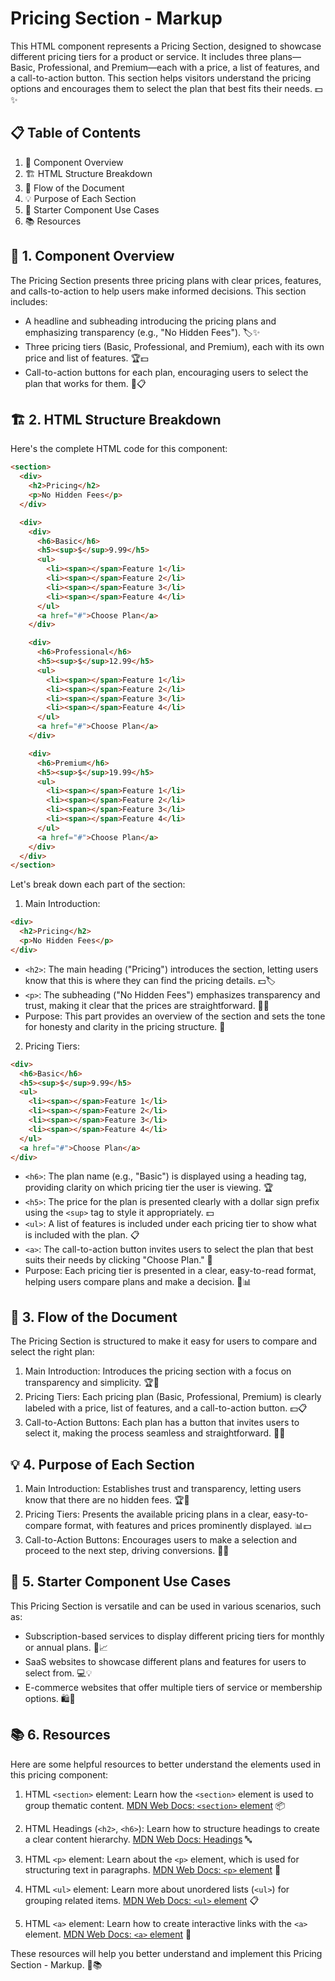 # Pricing Section - Markup

This HTML component represents a Pricing Section, designed to showcase different pricing tiers for a product or service. It includes three plans—Basic, Professional, and Premium—each with a price, a list of features, and a call-to-action button. This section helps visitors understand the pricing options and encourages them to select the plan that best fits their needs. 💵✨

## 📋 Table of Contents

1. 🌟 Component Overview
2. 🏗️ HTML Structure Breakdown
3. 🔄 Flow of the Document
4. 💡 Purpose of Each Section
5. 🧩 Starter Component Use Cases
6. 📚 Resources

## 🌟 1. Component Overview

The Pricing Section presents three pricing plans with clear prices, features, and calls-to-action to help users make informed decisions. This section includes:

- A headline and subheading introducing the pricing plans and emphasizing transparency (e.g., "No Hidden Fees"). 🏷️✨
- Three pricing tiers (Basic, Professional, and Premium), each with its own price and list of features. 🏆💵
- Call-to-action buttons for each plan, encouraging users to select the plan that works for them. 🚀📋

## 🏗️ 2. HTML Structure Breakdown

Here's the complete HTML code for this component:

```html
<section>
  <div>
    <h2>Pricing</h2>
    <p>No Hidden Fees</p>
  </div>

  <div>
    <div>
      <h6>Basic</h6>
      <h5><sup>$</sup>9.99</h5>
      <ul>
        <li><span></span>Feature 1</li>
        <li><span></span>Feature 2</li>
        <li><span></span>Feature 3</li>
        <li><span></span>Feature 4</li>
      </ul>
      <a href="#">Choose Plan</a>
    </div>

    <div>
      <h6>Professional</h6>
      <h5><sup>$</sup>12.99</h5>
      <ul>
        <li><span></span>Feature 1</li>
        <li><span></span>Feature 2</li>
        <li><span></span>Feature 3</li>
        <li><span></span>Feature 4</li>
      </ul>
      <a href="#">Choose Plan</a>
    </div>

    <div>
      <h6>Premium</h6>
      <h5><sup>$</sup>19.99</h5>
      <ul>
        <li><span></span>Feature 1</li>
        <li><span></span>Feature 2</li>
        <li><span></span>Feature 3</li>
        <li><span></span>Feature 4</li>
      </ul>
      <a href="#">Choose Plan</a>
    </div>
  </div>
</section>
```

Let's break down each part of the section:

1. Main Introduction:

```html
<div>
  <h2>Pricing</h2>
  <p>No Hidden Fees</p>
</div>
```

- `<h2>`: The main heading ("Pricing") introduces the section, letting users know that this is where they can find the pricing details. 💵🏷️
- `<p>`: The subheading ("No Hidden Fees") emphasizes transparency and trust, making it clear that the prices are straightforward. 📜✨
- Purpose: This part provides an overview of the section and sets the tone for honesty and clarity in the pricing structure. 🌟

2. Pricing Tiers:

```html
<div>
  <h6>Basic</h6>
  <h5><sup>$</sup>9.99</h5>
  <ul>
    <li><span></span>Feature 1</li>
    <li><span></span>Feature 2</li>
    <li><span></span>Feature 3</li>
    <li><span></span>Feature 4</li>
  </ul>
  <a href="#">Choose Plan</a>
</div>
```

- `<h6>`: The plan name (e.g., "Basic") is displayed using a heading tag, providing clarity on which pricing tier the user is viewing. 🏆
- `<h5>`: The price for the plan is presented clearly with a dollar sign prefix using the `<sup>` tag to style it appropriately. 💵
- `<ul>`: A list of features is included under each pricing tier to show what is included with the plan. 📋
- `<a>`: The call-to-action button invites users to select the plan that best suits their needs by clicking "Choose Plan." 🚀
- Purpose: Each pricing tier is presented in a clear, easy-to-read format, helping users compare plans and make a decision. 🌟📊

## 🔄 3. Flow of the Document

The Pricing Section is structured to make it easy for users to compare and select the right plan:

1. Main Introduction: Introduces the pricing section with a focus on transparency and simplicity. 🏆📜
2. Pricing Tiers: Each pricing plan (Basic, Professional, Premium) is clearly labeled with a price, list of features, and a call-to-action button. 💵📋
3. Call-to-Action Buttons: Each plan has a button that invites users to select it, making the process seamless and straightforward. 🚀✨

## 💡 4. Purpose of Each Section

1. Main Introduction: Establishes trust and transparency, letting users know that there are no hidden fees. 🏆🌟
2. Pricing Tiers: Presents the available pricing plans in a clear, easy-to-compare format, with features and prices prominently displayed. 📊💵
3. Call-to-Action Buttons: Encourages users to make a selection and proceed to the next step, driving conversions. 🚀🎯

## 🧩 5. Starter Component Use Cases

This Pricing Section is versatile and can be used in various scenarios, such as:

- Subscription-based services to display different pricing tiers for monthly or annual plans. 💼📈
- SaaS websites to showcase different plans and features for users to select from. 💻💡
- E-commerce websites that offer multiple tiers of service or membership options. 🛍️🎯

## 📚 6. Resources

Here are some helpful resources to better understand the elements used in this pricing component:

1. HTML `<section>` element: Learn how the `<section>` element is used to group thematic content. [MDN Web Docs: `<section>` element](https://developer.mozilla.org/en-US/docs/Web/HTML/Element/section) 📦

2. HTML Headings (`<h2>`, `<h6>`): Learn how to structure headings to create a clear content hierarchy. [MDN Web Docs: Headings](https://developer.mozilla.org/en-US/docs/Web/HTML/Element/Heading_Elements) 🔤

3. HTML `<p>` element: Learn about the `<p>` element, which is used for structuring text in paragraphs. [MDN Web Docs: `<p>` element](https://developer.mozilla.org/en-US/docs/Web/HTML/Element/p) 📝

4. HTML `<ul>` element: Learn more about unordered lists (`<ul>`) for grouping related items. [MDN Web Docs: `<ul>` element](https://developer.mozilla.org/en-US/docs/Web/HTML/Element/ul) 📋

5. HTML `<a>` element: Learn how to create interactive links with the `<a>` element. [MDN Web Docs: `<a>` element](https://developer.mozilla.org/en-US/docs/Web/HTML/Element/a) 🔗

These resources will help you better understand and implement this Pricing Section - Markup. 🚀📚
